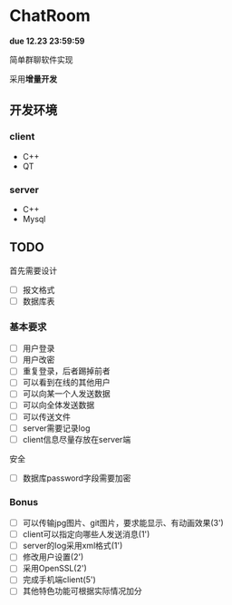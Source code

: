 # ChatRoom

**due 12.23 23:59:59**

简单群聊软件实现

采用**增量开发**



## 开发环境

### client
- C++ 
- QT

### server
- C++
- Mysql

## TODO

首先需要设计

- [ ] 报文格式
- [ ] 数据库表

### 基本要求

- [ ] 用户登录
- [ ] 用户改密
- [ ] 重复登录，后者踢掉前者
- [ ] 可以看到在线的其他用户
- [ ] 可以向某一个人发送数据
- [ ] 可以向全体发送数据
- [ ] 可以传送文件
- [ ] server需要记录log
- [ ] client信息尽量存放在server端

安全
- [ ] 数据库password字段需要加密

### Bonus

- [ ] 可以传输jpg图片、git图片，要求能显示、有动画效果(3')
- [ ] client可以指定向哪些人发送消息(1')
- [ ] server的log采用xml格式(1')
- [ ] 修改用户设置(2')
- [ ] 采用OpenSSL(2')
- [ ] 完成手机端client(5')
- [ ] 其他特色功能可根据实际情况加分